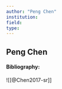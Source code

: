 ```yaml
---
author: "Peng Chen"
institution:
field:
type:
---
```


## Peng Chen
#### Bibliography:

![[@Chen2017-sr]]